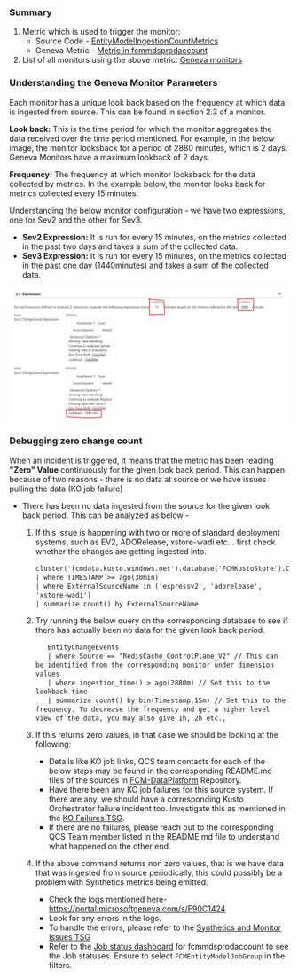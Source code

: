 ### Summary
1. Metric which is used to trigger the monitor: 
    - Source Code - [EntityModelIngestionCountMetrics](https://msazure.visualstudio.com/One/_git/EngSys-ChangeManagement-FCM?path=/src/FCM/Synthetics/EntityModel/EntityModelIngestionCountMetrics.cs)
    - Geneva Metric - [Metric in fcmmdsprodaccount](https://portal.microsoftgeneva.com/manage/metrics/v1?account=fcmmdsprodaccount&namespace=fcmsyntheticsnamespace&metric=EntityModelIngestionCountMetrics&hideLeftNav=true)
2. List of all monitors using the above metric: [Geneva monitors](https://portal.microsoftgeneva.com/manage/monitors?account=fcmmdsprodaccount&state=[[%22metrics%22,%22%3D%3D%22,[%22EntityModelIngestionCountMetrics%22]]]%20)

### Understanding the Geneva Monitor Parameters
Each monitor has a unique look back based on the frequency at which data is ingested from source. This can be found in section 2.3 of a monitor. 

**Look back:** This is the time period for which the monitor aggregates the data received over the time period mentioned. For example, in the below image, the monitor looksback for a period of 2880 minutes, which is 2 days. Geneva Monitors have a maximum lookback of 2 days. 

**Frequency:** The frequency at which monitor looksback for the data collected by metrics. In the example below, the monitor looks back for metrics collected every 15 minutes.

Understanding the below monitor configuration - we have two expressions, one for Sev2 and the other for Sev3. 

- **Sev2 Expression:** It is run for every 15 minutes, on the metrics collected in the past two days and takes a sum of the collected data.
- **Sev3 Expression:** It is run for every 15 minutes, on the metrics collected in the past one day (1440minutes) and takes a sum of the collected data.

![alt text](media/MonitorFrequencyAndLookBack.png)

### Debugging zero change count 

When an incident is triggered, it means that the metric has been reading **"Zero" Value** continuously for the given look back period. This can happen because of two reasons - there is no data at source or we have issues pulling the data (KO job failure)

- There has been no data ingested from the source for the given look back period. This can be analyzed as below -

     1. If this issue is happening with two or more of standard deployment systems, such as EV2, ADORelease, xstore-wadi etc... first check whether the changes are getting ingested into. 
         ```
         cluster('fcmdata.kusto.windows.net').database('FCMKustoStore').ChangeEvent
         | where TIMESTAMP >= ago(30min)
         | where ExternalSourceName in ('expressv2', 'adorelease', 'xstore-wadi')
         | summarize count() by ExternalSourceName
         ```
                 
     2. Try running the below query on the corresponding database to see if there has actually been no data for the given look back period.
         ```
            EntityChangeEvents
            | where Source == "RedisCache_ControlPlane_V2" // This can be identified from the corresponding monitor under dimension values
            | where ingestion_time() > ago(2880m) // Set this to the lookback time
            | summarize count() by bin(Timestamp,15m) // Set this to the frequency. To decrease the frequency and get a higher level view of the data, you may also give 1h, 2h etc.,
         ```

     3. If this returns zero values, in that case we should be looking at the following:
        - Details like KO job links, QCS team contacts for each of the below steps may be found in the corresponding README.md files of the sources in [FCM-DataPlatform](https://msazure.visualstudio.com/One/_git/FCM-DataPlatform?version=GBdevelop&path=/src/Kusto%20Scripts/EntityModel/Functions/Ingestion) Repository.
        - Have there been any KO job failures for this source system. If there are any, we should have a corresponding Kusto Orchestrator failure incident too. Investigate this as mentioned in the [KO Failures TSG](./changeIngestionUsingKOJobs.md).
        - If there are no failures, please reach out to the corresponding QCS Team member listed in the README.md file to understand what happened on the other end. 

     4. If the above command returns non zero values, that is we have data that was ingested from source periodically, this could possibly be a problem with Synthetics metrics being emitted.
        - Check the logs mentioned here- https://portal.microsoftgeneva.com/s/F90C1424
        - Look for any errors in the logs.
        - To handle the errors, please refer to the [Synthetics and Monitor Issues TSG](./SyntheticsAndMonitorIssues.md)
        - Refer to the [Job status dashboard](https://portal.microsoftgeneva.com/s/CFCF6010?overrides=[{"query":"//*[id='EnvironmentName']","key":"value","replacement":"Prod"},{"query":"//*[id='AccountName']","key":"value","replacement":"fcmmdsprodaccount"},{"query":"//*[id='JobGroupName']","key":"value","replacement":""},{"query":"//*[id='JobName']","key":"value","replacement":""},{"query":"//*[id='InstanceNamePrefix']","key":"value","replacement":""},{"query":"//*[id='Region']","key":"value","replacement":""}]%20) for fcmmdsprodaccount to see the Job statuses. Ensure to select `FCMEntityModelJobGroup` in the filters.